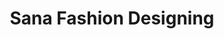 ---
title: "Sana Fashion Designing"
url: /bharath-nagar-east-vennakkara-nurani-palakkad-kerala/sana-fashion-designing/
shop: tailor
---
